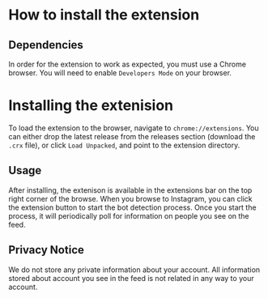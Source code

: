 # How to install the extension


## Dependencies

In order for the extension to work as expected, you must use a Chrome browser.
You will need to enable `Developers Mode` on your browser.


# Installing the extenision

To load the extension to the browser, navigate to `chrome://extensions`. 
You can either drop the latest release from the releases section (download the `.crx` file), or click `Load Unpacked`, and point to the extension directory.


## Usage

After installing, the extenison is available in the extensions bar on the top right corner of the browse. 
When you browse to Instagram, you can click the extension button to start the bot detection process.
Once you start the process, it will periodically poll for information on people you see on the feed.

## Privacy Notice

We do not store any private information about your account. All information stored about account you see in the feed is not related in any way to your account. 
